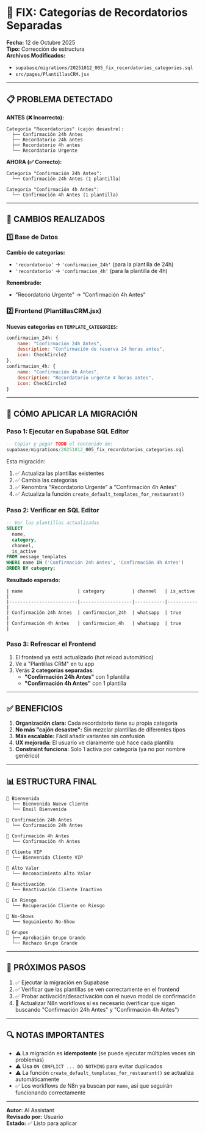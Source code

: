 # 🔧 FIX: Categorías de Recordatorios Separadas

**Fecha:** 12 de Octubre 2025  
**Tipo:** Corrección de estructura  
**Archivos Modificados:** 
- `supabase/migrations/20251012_005_fix_recordatorios_categories.sql`
- `src/pages/PlantillasCRM.jsx`

---

## 📋 PROBLEMA DETECTADO

**ANTES (❌ Incorrecto):**
```
Categoría "Recordatorios" (cajón desastre):
  ├── Confirmación 24h Antes
  ├── Recordatorio 24h antes  
  ├── Recordatorio 4h antes
  └── Recordatorio Urgente
```

**AHORA (✅ Correcto):**
```
Categoría "Confirmación 24h Antes":
  └── Confirmación 24h Antes (1 plantilla)

Categoría "Confirmación 4h Antes":
  └── Confirmación 4h Antes (1 plantilla)
```

---

## 🔧 CAMBIOS REALIZADOS

### 1️⃣ **Base de Datos**

**Cambio de categorías:**
- `'recordatorio'` → `'confirmacion_24h'` (para la plantilla de 24h)
- `'recordatorio'` → `'confirmacion_4h'` (para la plantilla de 4h)

**Renombrado:**
- "Recordatorio Urgente" → "Confirmación 4h Antes"

### 2️⃣ **Frontend (PlantillasCRM.jsx)**

**Nuevas categorías en `TEMPLATE_CATEGORIES`:**

```javascript
confirmacion_24h: {
    name: "Confirmación 24h Antes",
    description: "Confirmación de reserva 24 horas antes",
    icon: CheckCircle2
},
confirmacion_4h: {
    name: "Confirmación 4h Antes",
    description: "Recordatorio urgente 4 horas antes",
    icon: CheckCircle2
}
```

---

## 🚀 CÓMO APLICAR LA MIGRACIÓN

### **Paso 1: Ejecutar en Supabase SQL Editor**

```sql
-- Copiar y pegar TODO el contenido de:
supabase/migrations/20251012_005_fix_recordatorios_categories.sql
```

Esta migración:
1. ✅ Actualiza las plantillas existentes
2. ✅ Cambia las categorías
3. ✅ Renombra "Recordatorio Urgente" a "Confirmación 4h Antes"
4. ✅ Actualiza la función `create_default_templates_for_restaurant()`

### **Paso 2: Verificar en SQL Editor**

```sql
-- Ver las plantillas actualizadas
SELECT 
  name,
  category,
  channel,
  is_active
FROM message_templates
WHERE name IN ('Confirmación 24h Antes', 'Confirmación 4h Antes')
ORDER BY category;
```

**Resultado esperado:**
```
| name                    | category          | channel   | is_active |
|-------------------------|-------------------|-----------|-----------|
| Confirmación 24h Antes  | confirmacion_24h  | whatsapp  | true      |
| Confirmación 4h Antes   | confirmacion_4h   | whatsapp  | true      |
```

### **Paso 3: Refrescar el Frontend**

1. El frontend ya está actualizado (hot reload automático)
2. Ve a "Plantillas CRM" en tu app
3. Verás **2 categorías separadas**:
   - **"Confirmación 24h Antes"** con 1 plantilla
   - **"Confirmación 4h Antes"** con 1 plantilla

---

## ✅ BENEFICIOS

1. **Organización clara:** Cada recordatorio tiene su propia categoría
2. **No más "cajón desastre":** Sin mezclar plantillas de diferentes tipos
3. **Más escalable:** Fácil añadir variantes sin confusión
4. **UX mejorada:** El usuario ve claramente qué hace cada plantilla
5. **Constraint funciona:** Solo 1 activa por categoría (ya no por nombre genérico)

---

## 📊 ESTRUCTURA FINAL

```
📁 Bienvenida
  ├── Bienvenida Nuevo Cliente
  └── Email Bienvenida

📁 Confirmación 24h Antes
  └── Confirmación 24h Antes

📁 Confirmación 4h Antes
  └── Confirmación 4h Antes

📁 Cliente VIP
  └── Bienvenida Cliente VIP

📁 Alto Valor
  └── Reconocimiento Alto Valor

📁 Reactivación
  └── Reactivación Cliente Inactivo

📁 En Riesgo
  └── Recuperación Cliente en Riesgo

📁 No-Shows
  └── Seguimiento No-Show

📁 Grupos
  ├── Aprobación Grupo Grande
  └── Rechazo Grupo Grande
```

---

## 🎯 PRÓXIMOS PASOS

1. ✅ Ejecutar la migración en Supabase
2. ✅ Verificar que las plantillas se ven correctamente en el frontend
3. ✅ Probar activación/desactivación con el nuevo modal de confirmación
4. 🔄 Actualizar N8n workflows si es necesario (verificar que sigan buscando "Confirmación 24h Antes" y "Confirmación 4h Antes")

---

## 🔍 NOTAS IMPORTANTES

- ⚠️ La migración es **idempotente** (se puede ejecutar múltiples veces sin problemas)
- ⚠️ Usa `ON CONFLICT ... DO NOTHING` para evitar duplicados
- ⚠️ La función `create_default_templates_for_restaurant()` se actualiza automáticamente
- ✅ Los workflows de N8n ya buscan por `name`, así que seguirán funcionando correctamente

---

**Autor:** AI Assistant  
**Revisado por:** Usuario  
**Estado:** ✅ Listo para aplicar

